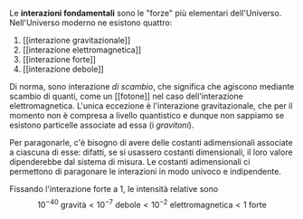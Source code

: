 Le **interazioni fondamentali** sono le "forze" più elementari dell'Universo. Nell'Universo moderno ne esistono quattro:
1. [[interazione gravitazionale]]
2. [[interazione elettromagnetica]]
3. [[interazione forte]]
4. [[interazione debole]]

Di norma, sono interazione *di scambio*, che significa che agiscono mediante scambio di quanti, come un [[fotone]] nel caso dell'interazione elettromagnetica. L'unica eccezione è l'interazione gravitazionale, che per il momento non è compresa a livello quantistico e dunque non sappiamo se esistono particelle associate ad essa (i *gravitoni*).

Per paragonarle, c'è bisogno di avere delle costanti adimensionali associate a ciascuna di esse: difatti, se si usassero costanti dimensionali, il loro valore dipenderebbe dal sistema di misura. Le costanti adimensionali ci permettono di paragonare le interazioni in modo univoco e indipendente.

Fissando l'interazione forte a 1, le intensità relative sono
$$10^{-40}\text{ gravità} < 10^{-7}\text{ debole}<10^{-2}\text{ elettromagnetica}<1\text{ forte}$$
